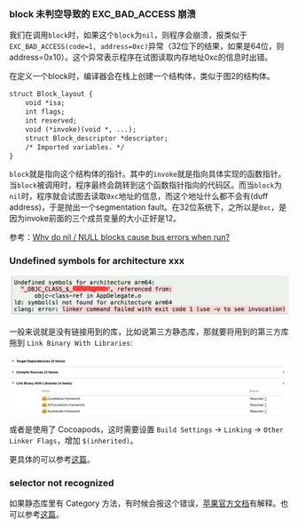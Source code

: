 ### block 未判空导致的 EXC_BAD_ACCESS 崩溃

我们在调用`block`时，如果这个`block`为`nil`，则程序会崩溃，报类似于`EXC_BAD_ACCESS(code=1, address=0xc)`异常（32位下的结果，如果是64位，则address=0x10）。这个异常表示程序在试图读取内存地址0xc的信息时出错。

在定义一个block时，编译器会在栈上创建一个结构体，类似于图2的结构体。

```objc
struct Block_layout {
	void *isa;
	int flags;
	int reserved;
	void (*invoke)(void *, ...);
	struct Block_descriptor *descriptor;
	/* Imported variables. */
}
```

`block`就是指向这个结构体的指针。其中的`invoke`就是指向具体实现的函数指针。当`block`被调用时，程序最终会跳转到这个函数指针指向的代码区。而当`block`为`nil`时，程序就会试图去读取`0xc`地址的信息，而这个地址什么都不会有(duff address)，于是抛出一个segmentation fault。在32位系统下，之所以是`0xc`，是因为invoke前面的三个成员变量的大小正好是12。

参考：[Why do nil / NULL blocks cause bus errors when run?](http://stackoverflow.com/questions/4145164/why-do-nil-null-blocks-cause-bus-errors-when-run)

### Undefined symbols for architecture xxx

![](images/undefinedsymbol.png)

一般来说就是没有链接用到的库，比如说第三方静态库，那就要将用到的第三方库拖到 `Link Binary With Libraries`:

![](images/linklibrary.png)

或者是使用了 Cocoapods，这时需要设置 `Build Settings` -> `Linking` -> `Other Linker Flags`，增加 `$(inherited)`。

更具体的可以参考[这篇](http://www.jianshu.com/p/a243b62b2e72)。

### selector not recognized

如果静态库里有 Category 方法，有时候会报这个错误，[苹果官方文档](https://developer.apple.com/library/content/qa/qa1490/_index.html)有解释。也可以参考[这篇](https://my.oschina.net/u/728866/blog/194741)。

